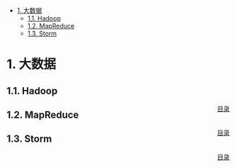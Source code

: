 
<!-- TOC -->

- [1. 大数据](#1-大数据)
    - [1.1. Hadoop](#11-hadoop)
    - [1.2. MapReduce](#12-mapreduce)
    - [1.3. Storm](#13-storm)

<!-- /TOC -->

# 1. 大数据


## 1.1. Hadoop
<a href="#menu" style="float:right">目录</a>

## 1.2. MapReduce
<a href="#menu" style="float:right">目录</a>

## 1.3. Storm
<a href="#menu" style="float:right">目录</a>

